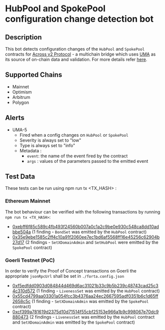 # HubPool and SpokePool configuration change detection bot

## Description

This bot detects configuration changes of the `HubPool` and `SpokePool` contracts for  [Across v2 Protocol](https://across.to/) - a multichain bridge which uses [UMA](https://umaproject.org/) as its source of on-chain data and validation. For more details refer [here](https://discourse.umaproject.org/t/forta-monitors-across-v2-request-for-proposals/1569).

## Supported Chains
- Mainnet
- Optimism
- Arbitrum
- Polygon
  
## Alerts

- UMA-5
  - Fired when a config changes on `HubPool` or `SpokePool`
  - Severity is always set to "low" 
  - Type is always set to "info"
  - Metadata :
      - `event`: the name of the event fired by the contract
      - `args` : values of the parameters passed to the emitted event
  
## Test Data

These tests can be run using npm run tx <TX_HASH> :

### Ethereum Mainnet

The bot behaviour can be verified with the following transactions by running `npm run tx <TX_HASH>`:
- [0xebff6f85c589c4fb493f24560b007a0c1a2c9be0e930c548ca8dd10adbbe504a](https://etherscan.io/tx/0xebff6f85c589c4fb493f24560b007a0c1a2c9be0e930c548ca8dd10adbbe504a) (1 finding - `BondSet` was emitted by the `HubPool` contract)
- [0x35e9ebe1585c2ff4c10a91f2060ee7ec1bd6af5568ff16e45256c62904b27d17](https://etherscan.io/tx/0x35e9ebe1585c2ff4c10a91f2060ee7ec1bd6af5568ff16e45256c62904b27d17) (2 findings - `SetXDomainAdmin` and `SetHubPool` were emitted by the `SpokePool` contract) 

 ### Goerli Testnet (PoC)

In order to verify the Proof of Concept transactions on Goerli the appropriate `jsonRpcUrl` shall be set in `./forta.config.json`

- [0xf5edfdd0903d084844d469d6ac31021b33c9b5b239c48743cad25c34c310d572](https://goerli.etherscan.io/tx/0xf5edfdd0903d084844d469d6ac31021b33c9b5b239c48743cad25c34c310d572) (1 finding - `LivenessSet` was emitted by the `HubPool` contract)
- [0x55cd4799aa03301a054fcc3b4376aa24ec2667595adf0351b6c1d65ff2658c5c](https://goerli.etherscan.io/tx/0x55cd4799aa03301a054fcc3b4376aa24ec2667595adf0351b6c1d65ff2658c5c) (1 finding - `SetXDomainAdmin` was emitted by the `SpokePool` contract)
- [0xcf399a781619d2375d10d71514f55cbf25153e966a1b9c998067e70dc9880473](https://goerli.etherscan.io/tx/0xcf399a781619d2375d10d71514f55cbf25153e966a1b9c998067e70dc9880473) (2 findings - `LivenessSet` was emitted by the `HubPool` contract and `SetXDomainAdmin` was emitted by the `SpokePool` contract)
